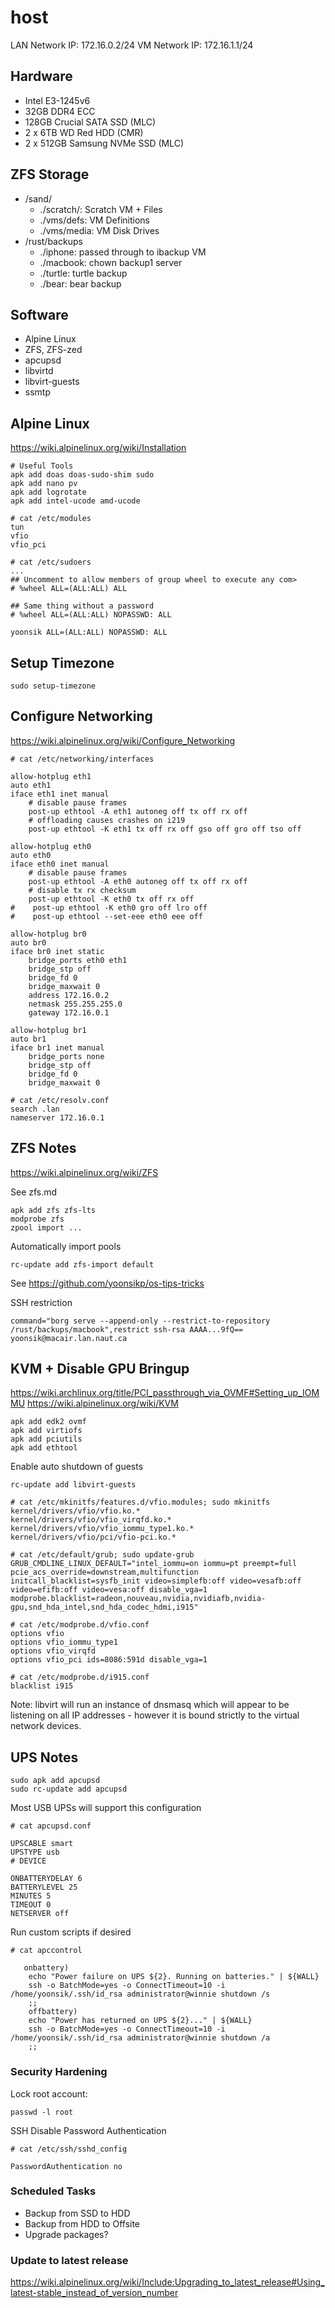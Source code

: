 # host
LAN Network IP: 172.16.0.2/24
VM Network IP: 172.16.1.1/24

## Hardware
- Intel E3-1245v6
- 32GB DDR4 ECC
- 128GB Crucial SATA SSD (MLC)
- 2 x 6TB WD Red HDD (CMR)
- 2 x 512GB Samsung NVMe SSD (MLC)

## ZFS Storage
- /sand/
  - ./scratch/: Scratch VM + Files
  - ./vms/defs: VM Definitions
  - ./vms/media: VM Disk Drives
- /rust/backups
  - ./iphone: passed through to ibackup VM
  - ./macbook: chown backup1 server
  - ./turtle: turtle backup
  - ./bear: bear backup

## Software
- Alpine Linux
- ZFS, ZFS-zed
- apcupsd
- libvirtd
- libvirt-guests
- ssmtp

## Alpine Linux
https://wiki.alpinelinux.org/wiki/Installation

```
# Useful Tools
apk add doas doas-sudo-shim sudo
apk add nano pv 
apk add logrotate
apk add intel-ucode amd-ucode
```

```
# cat /etc/modules
tun
vfio
vfio_pci
```

```
# cat /etc/sudoers
...
## Uncomment to allow members of group wheel to execute any com>
# %wheel ALL=(ALL:ALL) ALL

## Same thing without a password
# %wheel ALL=(ALL:ALL) NOPASSWD: ALL

yoonsik ALL=(ALL:ALL) NOPASSWD: ALL

```

## Setup Timezone
```
sudo setup-timezone
```

## Configure Networking
https://wiki.alpinelinux.org/wiki/Configure_Networking

```
# cat /etc/networking/interfaces

allow-hotplug eth1
auto eth1
iface eth1 inet manual
    # disable pause frames
    post-up ethtool -A eth1 autoneg off tx off rx off
    # offloading causes crashes on i219
    post-up ethtool -K eth1 tx off rx off gso off gro off tso off

allow-hotplug eth0
auto eth0
iface eth0 inet manual
    # disable pause frames
    post-up ethtool -A eth0 autoneg off tx off rx off
    # disable tx rx checksum
    post-up ethtool -K eth0 tx off rx off
#    post-up ethtool -K eth0 gro off lro off
#    post-up ethtool --set-eee eth0 eee off

allow-hotplug br0
auto br0
iface br0 inet static
    bridge_ports eth0 eth1
    bridge_stp off
    bridge_fd 0
    bridge_maxwait 0
    address 172.16.0.2
    netmask 255.255.255.0
    gateway 172.16.0.1

allow-hotplug br1
auto br1
iface br1 inet manual
    bridge_ports none
    bridge_stp off
    bridge_fd 0
    bridge_maxwait 0
```

```
# cat /etc/resolv.conf
search .lan
nameserver 172.16.0.1
```

## ZFS Notes
https://wiki.alpinelinux.org/wiki/ZFS

See zfs.md

```
apk add zfs zfs-lts
modprobe zfs
zpool import ...
```

Automatically import pools
```
rc-update add zfs-import default
```

See https://github.com/yoonsikp/os-tips-tricks

SSH restriction
```
command="borg serve --append-only --restrict-to-repository /rust/backups/macbook",restrict ssh-rsa AAAA...9fQ== yoonsik@macair.lan.naut.ca
```

## KVM + Disable GPU Bringup
https://wiki.archlinux.org/title/PCI_passthrough_via_OVMF#Setting_up_IOMMU
https://wiki.alpinelinux.org/wiki/KVM
```
apk add edk2 ovmf
apk add virtiofs
apk add pciutils
apk add ethtool
```

Enable auto shutdown of guests
```
rc-update add libvirt-guests
```

```
# cat /etc/mkinitfs/features.d/vfio.modules; sudo mkinitfs
kernel/drivers/vfio/vfio.ko.*
kernel/drivers/vfio/vfio_virqfd.ko.*
kernel/drivers/vfio/vfio_iommu_type1.ko.*
kernel/drivers/vfio/pci/vfio-pci.ko.*
```

```
# cat /etc/default/grub; sudo update-grub
GRUB_CMDLINE_LINUX_DEFAULT="intel_iommu=on iommu=pt preempt=full pcie_acs_override=downstream,multifunction initcall_blacklist=sysfb_init video=simplefb:off video=vesafb:off video=efifb:off video=vesa:off disable_vga=1 modprobe.blacklist=radeon,nouveau,nvidia,nvidiafb,nvidia-gpu,snd_hda_intel,snd_hda_codec_hdmi,i915"
```

```
# cat /etc/modprobe.d/vfio.conf
options vfio
options vfio_iommu_type1
options vfio_virqfd
options vfio_pci ids=8086:591d disable_vga=1
```

```
# cat /etc/modprobe.d/i915.conf 
blacklist i915
```

Note: libvirt will run an instance of dnsmasq which will appear to be listening on all IP addresses - however it is bound strictly to the virtual network devices.

## UPS Notes

```
sudo apk add apcupsd
sudo rc-update add apcupsd
```
Most USB UPSs will support this configuration
```
# cat apcupsd.conf

UPSCABLE smart
UPSTYPE usb
# DEVICE 

ONBATTERYDELAY 6
BATTERYLEVEL 25
MINUTES 5
TIMEOUT 0
NETSERVER off

```
Run custom scripts if desired

```
# cat apccontrol

   onbattery)
	echo "Power failure on UPS ${2}. Running on batteries." | ${WALL}
	ssh -o BatchMode=yes -o ConnectTimeout=10 -i /home/yoonsik/.ssh/id_rsa administrator@winnie shutdown /s
    ;;
    offbattery)
	echo "Power has returned on UPS ${2}..." | ${WALL}
	ssh -o BatchMode=yes -o ConnectTimeout=10 -i /home/yoonsik/.ssh/id_rsa administrator@winnie shutdown /a
    ;;
```

### Security Hardening
Lock root account:
```
passwd -l root
```

SSH Disable Password Authentication
```
# cat /etc/ssh/sshd_config

PasswordAuthentication no
```

### Scheduled Tasks
- Backup from SSD to HDD
- Backup from HDD to Offsite
- Upgrade packages?

### Update to latest release
https://wiki.alpinelinux.org/wiki/Include:Upgrading_to_latest_release#Using_latest-stable_instead_of_version_number
